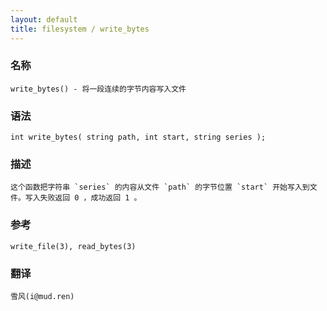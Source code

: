 ```yaml
---
layout: default
title: filesystem / write_bytes
---
```


### 名称

    write_bytes() - 将一段连续的字节内容写入文件

### 语法

    int write_bytes( string path, int start, string series );

### 描述

    这个函数把字符串 `series` 的内容从文件 `path` 的字节位置 `start` 开始写入到文件。写入失败返回 0 ，成功返回 1 。

### 参考

    write_file(3), read_bytes(3)

### 翻译

    雪风(i@mud.ren)
